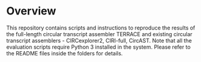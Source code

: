 # Overview

This repository contains scripts and instructions to reproduce the results of the full-length circular transcript assembler TERRACE and existing circular transcript assemblers - CIRCexplorer2, CIRI-full, CircAST. Note that all the evaluation scripts require Python 3 installed in the system. Please refer to the README files inside the folders for details.